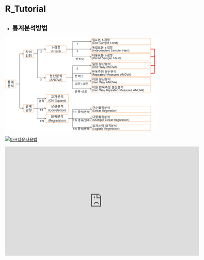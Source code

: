 # R_Tutorial



- 
  ## 통계분석방법


![Statistical_analysis_method](./Image/Statistical_analysis_method.png)

[![마크다운사용법](http://img.youtube.com/vi/dUbp9wAy178/0.jpg)](https://youtu.be/dUbp9wAy178?t=0s) 

<iframe width="640" height="360" src="https://www.youtube.com/embed/dUbp9wAy178" frameborder="0" gesture="media" allowfullscreen=""></iframe>
